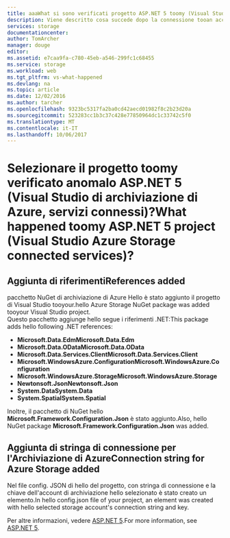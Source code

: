 ```yaml
---
title: aaaWhat si sono verificati progetto ASP.NET 5 toomy (Visual Studio, servizi connessi) | Documenti Microsoft
description: Viene descritto cosa succede dopo la connessione tooan account di archiviazione Azure in un progetto di Visual Studio ASP.NET 5 con Visual Studio di servizi connessi
services: storage
documentationcenter: 
author: TomArcher
manager: douge
editor: 
ms.assetid: e7caa9fa-c780-45eb-a546-299fc1c68455
ms.service: storage
ms.workload: web
ms.tgt_pltfrm: vs-what-happened
ms.devlang: na
ms.topic: article
ms.date: 12/02/2016
ms.author: tarcher
ms.openlocfilehash: 9323bc5317fa2ba0cd42aecd01982f8c2b23d20a
ms.sourcegitcommit: 523283cc1b3c37c428e77850964dc1c33742c5f0
ms.translationtype: MT
ms.contentlocale: it-IT
ms.lasthandoff: 10/06/2017
---
```

# <a name="what-happened-toomy-aspnet-5-project-visual-studio-azure-storage-connected-services"></a><span data-ttu-id="1f837-103">Selezionare il progetto toomy verificato anomalo ASP.NET 5 (Visual Studio di archiviazione di Azure, servizi connessi)?</span><span class="sxs-lookup"><span data-stu-id="1f837-103">What happened toomy ASP.NET 5 project (Visual Studio Azure Storage connected services)?</span></span>
## <a name="references-added"></a><span data-ttu-id="1f837-104">Aggiunta di riferimenti</span><span class="sxs-lookup"><span data-stu-id="1f837-104">References added</span></span>
<span data-ttu-id="1f837-105">pacchetto NuGet di archiviazione di Azure Hello è stato aggiunto il progetto di Visual Studio tooyour.</span><span class="sxs-lookup"><span data-stu-id="1f837-105">hello Azure Storage NuGet package was added tooyour Visual Studio project.</span></span>  
<span data-ttu-id="1f837-106">Questo pacchetto aggiunge hello segue i riferimenti .NET:</span><span class="sxs-lookup"><span data-stu-id="1f837-106">This package adds hello following .NET references:</span></span>

* <span data-ttu-id="1f837-107">**Microsoft.Data.Edm**</span><span class="sxs-lookup"><span data-stu-id="1f837-107">**Microsoft.Data.Edm**</span></span>
* <span data-ttu-id="1f837-108">**Microsoft.Data.OData**</span><span class="sxs-lookup"><span data-stu-id="1f837-108">**Microsoft.Data.OData**</span></span>
* <span data-ttu-id="1f837-109">**Microsoft.Data.Services.Client**</span><span class="sxs-lookup"><span data-stu-id="1f837-109">**Microsoft.Data.Services.Client**</span></span>
* <span data-ttu-id="1f837-110">**Microsoft.WindowsAzure.Configuration**</span><span class="sxs-lookup"><span data-stu-id="1f837-110">**Microsoft.WindowsAzure.Configuration**</span></span>
* <span data-ttu-id="1f837-111">**Microsoft.WindowsAzure.Storage**</span><span class="sxs-lookup"><span data-stu-id="1f837-111">**Microsoft.WindowsAzure.Storage**</span></span>
* <span data-ttu-id="1f837-112">**Newtonsoft.Json**</span><span class="sxs-lookup"><span data-stu-id="1f837-112">**Newtonsoft.Json**</span></span>
* <span data-ttu-id="1f837-113">**System.Data**</span><span class="sxs-lookup"><span data-stu-id="1f837-113">**System.Data**</span></span>
* <span data-ttu-id="1f837-114">**System.Spatial**</span><span class="sxs-lookup"><span data-stu-id="1f837-114">**System.Spatial**</span></span>

<span data-ttu-id="1f837-115">Inoltre, il pacchetto di NuGet hello **Microsoft.Framework.Configuration.Json** è stato aggiunto.</span><span class="sxs-lookup"><span data-stu-id="1f837-115">Also, hello NuGet package **Microsoft.Framework.Configuration.Json** was added.</span></span>

## <a name="connection-string-for-azure-storage-added"></a><span data-ttu-id="1f837-116">Aggiunta di stringa di connessione per l'Archiviazione di Azure</span><span class="sxs-lookup"><span data-stu-id="1f837-116">Connection string for Azure Storage added</span></span>
<span data-ttu-id="1f837-117">Nel file config. JSON di hello del progetto, con stringa di connessione e la chiave dell'account di archiviazione hello selezionato è stato creato un elemento.</span><span class="sxs-lookup"><span data-stu-id="1f837-117">In hello config.json file of your project, an element was created with hello selected storage account's connection string and key.</span></span>

<span data-ttu-id="1f837-118">Per altre informazioni, vedere [ASP.NET 5](http://www.asp.net/vnext).</span><span class="sxs-lookup"><span data-stu-id="1f837-118">For more information, see [ASP.NET 5](http://www.asp.net/vnext).</span></span>

